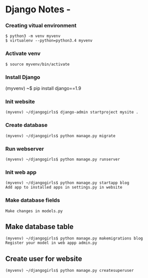 # Django Notes -

### Creating vitual environment
    $ python3 -m venv myvenv
    $ virtualenv --python=python3.4 myvenv

### Activate venv
    $ source myvenv/bin/activate

### Install Django
   (myvenv) ~$ pip install django==1.9

### Init website
    (myvenv) ~/djangogirls$ django-admin startproject mysite .

### Create database
    (myvenv) ~/djangogirls$ python manage.py migrate

### Run webserver
    (myvenv) ~/djangogirls$ python manage.py runserver

### Init web app
    (myvenv) ~/djangogirls$ python manage.py startapp blog
    Add app to installed apps in settings.py in website

### Make database fields
    Make changes in models.py

## Make database table
    (myvenv) ~/djangogirls$ python manage.py makemigrations blog
    Register your model in web appp admin.py

## Create user for website
    (myvenv) ~/djangogirls$ python manage.py createsuperuser